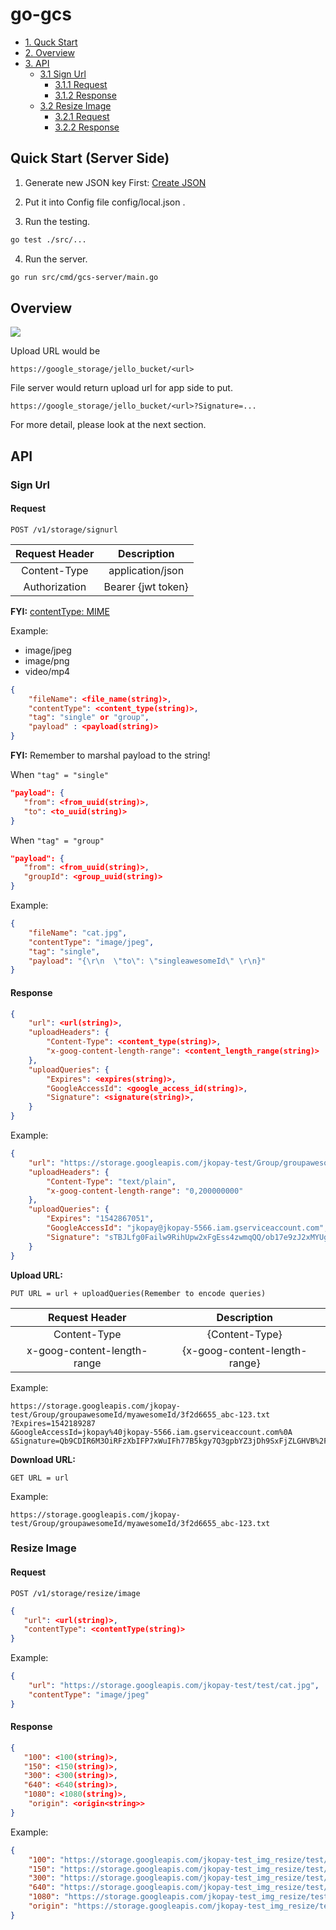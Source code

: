 # go-gcs

* [1. Quck Start](#header_1)
* [2. Overview](#header_2)
* [3. API](#header_3)
	* [3.1 Sign Url](#header_3_1)
		* [3.1.1 Request](#header_3_1_1)
		* [3.1.2 Response](#header_3_1_2)
	* [3.2 Resize Image](#header_3_2)
		* [3.2.1 Request](#header_3_1_1)
		* [3.2.2 Response](#header_3_1_2)

<a name="header_1"></a>
## Quick Start (Server Side)

1. Generate new JSON key First: [Create JSON](https://console.developers.google.com/project/<your-project-id>/apiui/credential)

2. Put it into Config file config/local.json .

3. Run the testing.

```bash
go test ./src/...
```

4. Run the server.

```bash
go run src/cmd/gcs-server/main.go
```

## Overview
<a name="header_2"></a>

<!---
```
msc {
  wordwraparcs=true;

  auth [linecolor=green, arclinecolor=green, label="Auth"],
  file [linecolor=grey, arclinecolor=grey, label="File"],
  app [linecolor=red, arclinecolor=red, label="App"],
  gcs [linecolor=blue, arclinecolor=blue, label="GCS"];

  app => auth [label="GetFileServerURLandJWTToken()"];
  auth => app [label="{\"url\":\"fileserver.jello.com.tw\",
  \"jwt\":<jwt_token>}"];

  app => file [label="POST fileserver.jello.com.tw with info"];
  file => app [label="{\"url\":<upload_url>}"];
  app => gcs [label="PUT <url>"];
  gcs => app [label="GET <url>"];
}
```

[mscgenjs](https://mscgen.js.org/)
-->

![](https://i.imgur.com/dalZEaf.png)

Upload URL would be

`https://google_storage/jello_bucket/<url>`

File server would return upload url for app side to put.

`https://google_storage/jello_bucket/<url>?Signature=...`

For more detail, please look at the next section.

<a name="header_3"></a>
## API

<a name="header_3_1"></a>
### Sign Url


<a name="header_3_1_1"></a>
#### Request

```
POST /v1/storage/signurl
```

|Request Header|Description|
|:-:|:-:|
|Content-Type| application/json |
| Authorization | Bearer {jwt token} |

**FYI:** [contentType: MIME](https://en.wikipedia.org/wiki/MIME)

Example:

* image/jpeg
* image/png
* video/mp4

```json
{
    "fileName": <file_name(string)>,
    "contentType": <content_type(string)>,
    "tag": "single" or "group",
    "payload" : <payload(string)>
}
```

**FYI:** Remember to marshal payload to the string!

When `"tag" = "single"`

```json
"payload": {
   "from": <from_uuid(string)>,
   "to": <to_uuid(string)>
}
```

When `"tag" = "group"`

```json
"payload": {
   "from": <from_uuid(string)>,
   "groupId": <group_uuid(string)>
}
```

Example:

```json
{
	"fileName": "cat.jpg",
	"contentType": "image/jpeg",
	"tag": "single",
	"payload": "{\r\n  \"to\": \"singleawesomeId\" \r\n}"
}
```

<a name="header_3_1_2"></a>
#### Response

```json
{
    "url": <url(string)>,
    "uploadHeaders": {
        "Content-Type": <content_type(string)>,
        "x-goog-content-length-range": <content_length_range(string)>
    },
    "uploadQueries": {
        "Expires": <expires(string)>,
        "GoogleAccessId": <google_access_id(string)>,
        "Signature": <signature(string)>,
    }
}
```

Example:

```json
{
    "url": "https://storage.googleapis.com/jkopay-test/Group/groupawesomeId/myawesomeId/3f2d6655_abc-123.txt",
    "uploadHeaders": {
        "Content-Type": "text/plain",
        "x-goog-content-length-range": "0,200000000"
    },
    "uploadQueries": {
        "Expires": "1542867051",
        "GoogleAccessId": "jkopay@jkopay-5566.iam.gserviceaccount.com",
        "Signature": "sTBJLfg0Failw9RihUpw2xFgEss4zwmqQQ/ob17e9zJ2xMYUgRIupqiGaMJNGN3cfQxO7nNf/L/LyCoEvwy2ioRflAg4LoNULO3GSCQSokhOgrXbhy44Ie2+ZAKMkWCxsTL9UgWaivWfN62b81HTbQtBYzBWLa8+QAMJd/qvDoqDsgzyYWAkBCGliTQ0x4o6DMcVWVIGeYLrx6FP2v2vvgWSwYfOTbkVcyWoLQjzHdWbr2uURCzCNln9th+8ius8hjCys8nGboCwx7Jy2tNgYC2Ee0RlRiCRlYumGY5mVUzDTCZ7VkV2AHmq6fXb83UBWBB9GOuunn7qXLSxMXqjWQ=="
    }
}
```

**Upload URL:**

`PUT URL = url + uploadQueries(Remember to encode queries)`

|Request Header|Description|
|:-:|:-:|
|Content-Type| {Content-Type} |
| x-goog-content-length-range | {x-goog-content-length-range} |

Example:

```
https://storage.googleapis.com/jkopay-test/Group/groupawesomeId/myawesomeId/3f2d6655_abc-123.txt
?Expires=1542189287
&GoogleAccessId=jkopay%40jkopay-5566.iam.gserviceaccount.com%0A
&Signature=Qb9CDIR6M3OiRFzXbIFP7xWuIFh77B5kgy7Q3gpbYZ3jDh9SxFjZLGHVB%2FLeXcKaCzTs9nOyrNfTWc5A0cX%2BaQztPB7ZKvKE0qf89FTERI6g8hWCCG%2BOEktICXPUgqeBZr1Xm5g6oJRKkXn4BmnSiwrd5TGTUtCyC4qsJWtFwXGHsoy%2F%2Bb41Q6HDRcHHDbXeS8BdyeklMGGHDFpHZVnQMmf7UiIYgZWhY4lKQ2JuU7eTZF4YyLjvsZrHvfPVupgF8O0lF6f2h%2FrgwrT3nR72dgCSMYNwxxcAqQIKw1PH1DLpXrA9GX0vPYkeZHJCIScPOXFyNhNSWGnfwBq8DFvu1g%3D%3D
```

**Download URL:**

`GET URL = url`

Example:

```
https://storage.googleapis.com/jkopay-test/Group/groupawesomeId/myawesomeId/3f2d6655_abc-123.txt
```

<a name="header_3_2"></a>
### Resize Image

<a name="header_3_2_1"></a>
#### Request

```
POST /v1/storage/resize/image
```

```json
{
   "url": <url(string)>,
   "contentType": <contentType(string)>
}
```
Example:

```json
{
	"url": "https://storage.googleapis.com/jkopay-test/test/cat.jpg",
	"contentType": "image/jpeg"
}
```

<a name="header_3_2_2"></a>
#### Response

```json
{
   "100": <100(string)>,
   "150": <150(string)>,
   "300": <300(string)>,
   "640": <640(string)>,
   "1080": <1080(string)>,
	"origin": <origin<string>>
}
```
Example:

```json
{
    "100": "https://storage.googleapis.com/jkopay-test_img_resize/test/cat.jpg_100",
    "150": "https://storage.googleapis.com/jkopay-test_img_resize/test/cat.jpg_150",
    "300": "https://storage.googleapis.com/jkopay-test_img_resize/test/cat.jpg_300",
    "640": "https://storage.googleapis.com/jkopay-test_img_resize/test/cat.jpg_640",
    "1080": "https://storage.googleapis.com/jkopay-test_img_resize/test/cat.jpg_1080",
    "origin": "https://storage.googleapis.com/jkopay-test_img_resize/test/cat.jpg"
}
```
